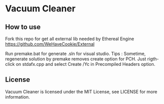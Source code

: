 # Vacuum Cleaner

## How to use
Fork this repo for get all external lib needed by Ethereal Engine 
https://github.com/WeHaveCookie/External

Run premake.bat for generate .sln for visual studio.
Tips : Sometime, regenerate solution by premake removes create option for PCH. Just rigth-click on stdafx.cpp and select Create /Yc in Precompiled Headers option.

## License

Vacuum Cleaner is licensed under the MIT License, see LICENSE for more information.
